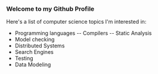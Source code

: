 ### Welcome to my Github Profile

Here's a list of computer science topics I'm interested in:
- Programming languages
-- Compilers
-- Static Analysis
- Model checking
- Distributed Systems
- Search Engines
- Testing
- Data Modeling



